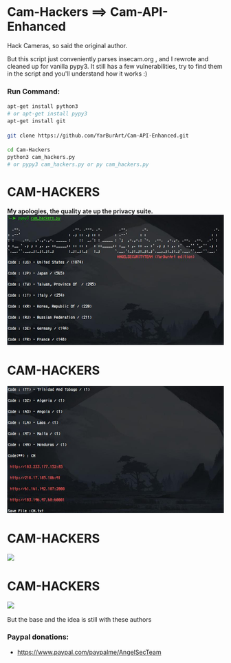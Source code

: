 # Cam-Hackers ==> Cam-API-Enhanced

Hack Cameras, so said the original author. 

But this script just conveniently parses insecam.org , and I rewrote and cleaned up for vanilla pypy3. It still has a few vulnerabilities, try to find them in the script and you'll understand how it works :) 

<h3> Run Command: </h3>

```bash
apt-get install python3
# or apt-get install pypy3
apt-get install git

git clone https://github.com/YarBurArt/Cam-API-Enhanced.git

cd Cam-Hackers
python3 cam_hackers.py 
# or pypy3 cam_hackers.py or py cam_hackers.py
```
# CAM-HACKERS

**My apologies, the quality ate up the privacy suite.**
<img src="https://github.com/YarBurArt/Cam-API-Enhanced/blob/master/cap01new.jpg">

# CAM-HACKERS

<img src="https://github.com/YarBurArt/Cam-API-Enhanced/blob/master/cap02new.jpg">

# CAM-HACKERS

<img src="https://github.com/AngelSecurityTeam/Cam-Hackers/blob/master/camfoto.png">

# CAM-HACKERS

<img src="https://github.com/AngelSecurityTeam/Cam-Hackers/blob/master/camfoto2.png">

But the base and the idea is still with these authors

<h3> Paypal donations: </h3>

* https://www.paypal.com/paypalme/AngelSecTeam
